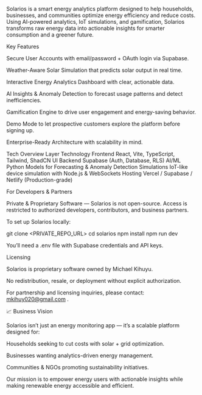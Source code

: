 Solarios is a smart energy analytics platform designed to help households, businesses, and communities optimize energy efficiency and reduce costs.
Using AI-powered analytics, IoT simulations, and gamification, Solarios transforms raw energy data into actionable insights for smarter consumption and a greener future.

Key Features

Secure User Accounts with email/password + OAuth login via Supabase.

Weather-Aware Solar Simulation that predicts solar output in real time.

Interactive Energy Analytics Dashboard with clear, actionable data.

AI Insights & Anomaly Detection to forecast usage patterns and detect inefficiencies.

Gamification Engine to drive user engagement and energy-saving behavior.

Demo Mode to let prospective customers explore the platform before signing up.

Enterprise-Ready Architecture with scalability in mind.

Tech Overview
Layer	Technology
Frontend	React, Vite, TypeScript, Tailwind, ShadCN UI
Backend	Supabase (Auth, Database, RLS)
AI/ML	Python Models for Forecasting & Anomaly Detection
Simulations	IoT-like device simulation with Node.js & WebSockets
Hosting	Vercel / Supabase / Netlify (Production-grade)

For Developers & Partners

Private & Proprietary Software — Solarios is not open-source.
Access is restricted to authorized developers, contributors, and business partners.

To set up Solarios locally:

git clone <PRIVATE_REPO_URL>
cd solarios
npm install
npm run dev


You’ll need a .env file with Supabase credentials and API keys.

Licensing

Solarios is proprietary software owned by Michael Kihuyu.

No redistribution, resale, or deployment without explicit authorization.

For partnership and licensing inquiries, please contact: mkihuy020@gmail.com
.

📈 Business Vision

Solarios isn’t just an energy monitoring app — it’s a scalable platform designed for:

Households seeking to cut costs with solar + grid optimization.

Businesses wanting analytics-driven energy management.

Communities & NGOs promoting sustainability initiatives.

Our mission is to empower energy users with actionable insights while making renewable energy accessible and efficient.
